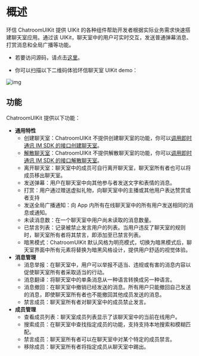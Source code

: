 # 概述

环信 ChatroomUIKit 提供 UIKit 的各种组件帮助开发者根据实际业务需求快速搭建聊天室应用。通过该 UIKit，聊天室中的用户可实时交互，发送普通弹幕消息、打赏消息和全局广播等功能。

- 若要访问源码，请点击[这里](https://github.com/easemob/UIKit_Chatroom_ios)。

- 你可以扫描以下二维码体验环信聊天室 UIKit demo：

![img](/images/uikit/chatroomios/demo.png)

## 功能

ChatroomUIKit 提供以下功能：

- **通用特性**
  - 创建聊天室：ChatroomUIKit 不提供创建聊天室的功能，你可以[调用即时通讯 IM SDK 的接口创建聊天室](/document/server-side/chatroom.html#创建聊天室)。
  - [解散聊天室](roomfeature_common.html#解散聊天室)：ChatroomUIKit 不提供解散聊天室的功能，你可以[调用即时通讯 IM SDK 的接口解散聊天室](/document/server-side/chatroom.html#解散聊天室)。
  - 离开聊天室：聊天室中的成员可自行离开聊天室，聊天室所有者也可以将成员移出聊天室。
  - 发送弹幕：用户在聊天室中向其他参与者发送文字和表情的消息。
  - 打赏：用户通过赠送虚拟礼物，向聊天室中的主播或其他用户表达赞赏或者支持
  - 发送全局广播通知：向 App 内所有在线聊天室中的所有用户发送相同的消息或通知。
  - 未读消息数：在一个聊天室中用户尚未读取的消息数量。
  - 已禁言列表：记录被禁止发言用户的列表。当用户违反了聊天室的规则时，聊天室所有者将其禁言，即添加至已禁言列表。
  - 暗黑模式：ChatroomUIKit 默认风格为明亮模式，切换为暗黑模式后，聊天室界面中所有元素将替换为暗黑风格设计，提供用户舒适的视觉体验。
- **消息管理**
  - 消息举报：在聊天室中，用户可以举报不适当、违规或有害的消息内容以促使聊天室所有者采取适当的行动。
  - 消息翻译：将聊天室中的单条消息从一种语言转换成另一种语言。
  - 消息撤回：在聊天室中撤销已经发送的消息。所有用户只能撤回自己发送的消息，即使聊天室所有者也不能撤回其他成员发送的消息。
  - 禁言成员：聊天室所有者对聊天室中的成员禁止发言。
- **成员管理**
  - 查看成员列表：聊天室成员列表显示了该聊天室中的当前在线用户。
  - 搜索成员：在聊天室中查找指定成员的功能，支持支持本地搜索和模糊匹配。
  - 禁言成员：聊天室所有者可以在聊天室中对某个特定的成员禁言。
  - 移除成员：聊天室所有者将指定成员从聊天室中踢出。
